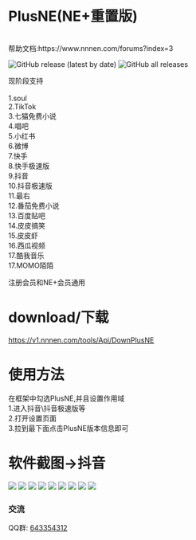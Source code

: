 # PlusNE(NE+重置版)

<br>
帮助文档:https://www.nnnen.com/forums?index=3
<br>

<img alt="GitHub release (latest by date)" src="https://img.shields.io/github/v/release/Xposed-Modules-Repo/com.nnnen.plusne">   <img alt="GitHub all releases" src="https://img.shields.io/github/downloads/Xposed-Modules-Repo/com.nnnen.plusne/total">


现阶段支持 <br><br>
1.soul<br>
2.TikTok<br>
3.七猫免费小说<br>
4.唱吧<br>
5.小红书<br>
6.微博<br>
7.快手<br>
8.快手极速版<br>
9.抖音<br>
10.抖音极速版<br>
11.最右<br>
12.番茄免费小说<br>
13.百度贴吧<br>
14.皮皮搞笑<br>
15.皮皮虾<br>
16.西瓜视频<br>
17.酷我音乐<br>
17.MOMO陌陌<br>

注册会员和NE+会员通用

# download/下载
https://v1.nnnen.com/tools/Api/DownPlusNE

# 使用方法

在框架中勾选PlusNE,并且设置作用域
<br>
1.进入抖音\抖音极速版等
<br>
2.打开设置页面
<br>
3.拉到最下面点击PlusNE版本信息即可

# 软件截图->抖音
![](https://img.nnnen.com/EBF0ED0D339FC869596CCB94C3B92B28.jpg)
![](https://img.nnnen.com/D85C8486DB5A7566A3BB9C8AA6FC8C0A.jpg)
![](https://img.nnnen.com/7413477CE1496CB865E7C3C056472D22.jpg)
![](https://img.nnnen.com/37905B453FADB06ABD0711C69D5CEBFD.jpg)
![](https://img.nnnen.com/9950B6BA4FFB530247C40D79C1EBA406.jpg)
![](https://img.nnnen.com/5946CA85D8BF260234C73F88FDC6E08E.jpg)
![](https://img.nnnen.com/16BBCE8CF9BC0C85096CC2B723904730.jpg)
![](https://img.nnnen.com/9B0C76486968900B91A6BA3DB8DF6A4B.jpg)
![](https://img.nnnen.com/6E78A6F18A7E8D31109219BC6F925627.jpg)




### 交流
QQ群: [643354312](https://qm.qq.com/cgi-bin/qm/qr?k=gFJjbdjUQxC9rBGFdjZi7UKn9Jpyg0Rp&jump_from=webapi)

